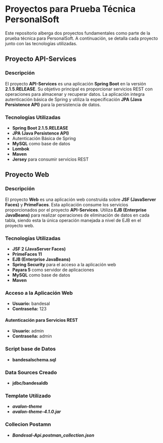 # Proyectos para Prueba Técnica PersonalSoft

Este repositorio alberga dos proyectos fundamentales como parte de la prueba técnica para PersonalSoft. A continuación, se detalla cada proyecto junto con las tecnologías utilizadas.

## Proyecto API-Services

### Descripción
El proyecto **API-Services** es una aplicación **Spring Boot** en la versión **2.1.5.RELEASE**. Su objetivo principal es proporcionar servicios REST con operaciones para almacenar y recuperar datos. La aplicación integra autenticación básica de Spring y utiliza la especificación **JPA (Java Persistence API)** para la persistencia de datos.

### Tecnologías Utilizadas
- **Spring Boot 2.1.5.RELEASE**
- **JPA (Java Persistence API)**
- Autenticación Básica de Spring
- **MySQL** como base de datos
- **Lombok**
- **Maven**
- **Jersey** para consumir servicios REST

## Proyecto Web

### Descripción
El proyecto **Web** es una aplicación web construida sobre **JSF (JavaServer Faces)** y **PrimeFaces**. Esta aplicación consume los servicios proporcionados por el proyecto **API-Services**. Utiliza **EJB (Enterprise JavaBeans)** para realizar operaciones de eliminación de datos en cada tabla, siendo esta la única operación manejada a nivel de EJB en el proyecto web.

### Tecnologías Utilizadas
- **JSF 2 (JavaServer Faces)**
- **PrimeFaces 11**
- **EJB (Enterprise JavaBeans)**
- **Spring Security** para el acceso a la aplicación web
- **Payara 5** como servidor de aplicaciones
- **MySQL** como base de datos
- **Maven**

### Acceso a la Aplicación Web
- **Usuario:** bandesal
- **Contraseña:** 123

#### Autenticación para Servicios REST
- **Usuario:** admin
- **Contraseña:** admin

### Script base de Datos 
- **bandesalschema.sql**

### Data Sources Creado
- **jdbc/bandesaldb**

### Template Utilizado
- ***avalon-theme*** 
- ***avalon-theme-4.1.0.jar***
### Collecion Postamn
- ***Bandesal-Api.postman_collection.json*** 